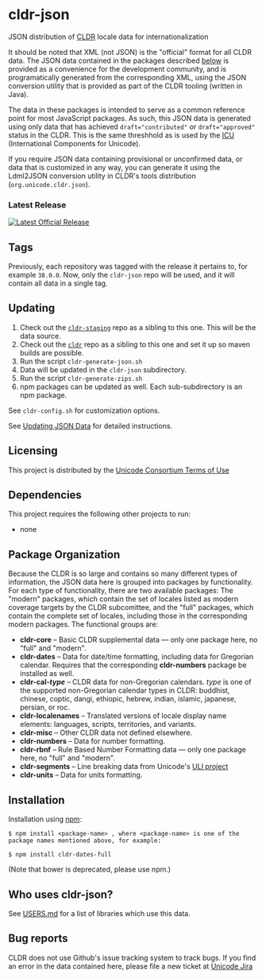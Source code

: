 # cldr-json

JSON distribution of [CLDR](http://cldr.unicode.org/) locale data for internationalization

It should be noted that XML (not JSON) is the "official" format for all CLDR data.  The
JSON data contained in the packages described [below](#package-organization) is provided
as a convenience for the development community, and is programatically generated from the
corresponding XML, using the JSON conversion utility that is provided as part of the CLDR
tooling (written in Java).

The data in these packages is intended to serve as a common reference point for most
JavaScript packages. As such, this JSON data is generated using only data that has achieved
`draft="contributed"` or `draft="approved"` status in the CLDR. This is the same threshhold
as is used by the [ICU](http://icu-project.org) (International Components for Unicode).

If you require JSON data containing provisional or unconfirmed data, or data that is customized
in any way, you can generate it using the Ldml2JSON conversion utility in CLDR's tools
distribution (`org.unicode.cldr.json`).

### Latest Release
[![Latest Official Release](https://img.shields.io/github/v/tag/unicode-org/cldr-json?sort=semver)](https://github.com/unicode-org/cldr-json/releases/latest)
## Tags

Previously, each repository was tagged with the release it pertains to, for example `38.0.0`.
Now, only the `cldr-json` repo will be used, and it will contain all data in a single tag.

## Updating

1. Check out the [`cldr-staging`](https://github.com/unicode-org/cldr-staging) repo as a sibling to this one. This will be the data source.
2. Check out the [`cldr`](https://github.com/unicode-org/cldr) repo as a sibling to this one and set it up so maven builds are possible.
3. Run the script `cldr-generate-json.sh`
4. Data will be updated in the `cldr-json` subdirectory.
5. Run the script `cldr-generate-zips.sh`
6. npm packages can be updated as well. Each sub-subdirectory is an npm package.

See `cldr-config.sh` for customization options.

See [Updating JSON Data](http://cldr.unicode.org/development/updating-codes/updating-json-data)
for detailed instructions.

## Licensing

This project is distributed by the [Unicode Consortium Terms of Use](http://unicode.org/repos/cldr/trunk/unicode-license.txt)

## Dependencies

This project requires the following other projects to run:
 * none

## Package Organization

Because the CLDR is so large and contains so many different types of information, the JSON data
here is grouped into packages by functionality. For each type of functionality, there are two
available packages: The "modern" packages, which contain the set of locales listed as modern
coverage targets by the CLDR subcomittee, and the "full" packages, which contain the complete
set of locales, including those in the corresponding modern packages. The functional groups are:

 - **cldr-core**        – Basic CLDR supplemental data — only one package here, no "full" and "modern".
 - **cldr-dates**       – Data for date/time formatting, including data for Gregorian calendar.
Requires that the corresponding **cldr-numbers** package be installed as well.
 - **cldr-cal-_type_**      – CLDR data for non-Gregorian calendars. _type_ is one of the supported non-Gregorian calendar types in CLDR: buddhist, chinese, coptic, dangi, ethiopic, hebrew, indian, islamic, japanese, persian, or roc.
 - **cldr-localenames** – Translated versions of locale display name elements: languages, scripts, territories, and variants.
 - **cldr-misc**        – Other CLDR data not defined elsewhere.
 - **cldr-numbers**     – Data for number formatting.
 - **cldr-rbnf**        – Rule Based Number Formatting data — only one package here, no "full" and "modern".
 - **cldr-segments**    – Line breaking data from Unicode's [ULI project](http://uli.unicode.org/)
 - **cldr-units**       – Data for units formatting.

## Installation

Installation using [npm](https://www.npmjs.com):

    $ npm install <package-name> , where <package-name> is one of the package names mentioned above, for example:

    $ npm install cldr-dates-full

(Note that bower is deprecated, please use npm.)

## Who uses cldr-json?

See [USERS.md](./USERS.md) for a list of libraries
which use this data.

## Bug reports

CLDR does not use Github's issue tracking system to track bugs.  If you find an error in
the data contained here, please file a new ticket at [Unicode Jira](https://unicode-org.atlassian.net/projects/CLDR/issues)
